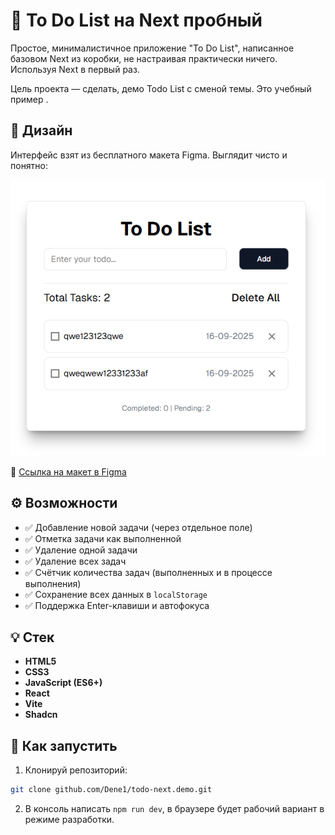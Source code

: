 # 📝 To Do List на Next пробный

Простое, минималистичное приложение "To Do List", написанное базовом Next из коробки, не настраивая практически ничего. Используя Next в первый раз.

Цель проекта — сделать, демо Todo List с сменой темы. Это учебный пример .

## 📸 Дизайн

Интерфейс взят из бесплатного макета Figma. Выглядит чисто и понятно:

<div align="center">
        <img src="./design.png" alt="To Do List Screenshot" /></a>
</div>

🔗 [Ссылка на макет в Figma](https://www.figma.com/design/5g3oOYX6GNlezUCuk1xmaS/To-Do-List)

## ⚙️ Возможности

- ✅ Добавление новой задачи (через отдельное поле)
- ✅ Отметка задачи как выполненной
- ✅ Удаление одной задачи
- ✅ Удаление всех задач
- ✅ Счётчик количества задач (выполненных и в процессе выполнения)
- ✅ Сохранение всех данных в `localStorage`
- ✅ Поддержка Enter-клавиши и автофокуса

## 💡 Стек

- **HTML5**
- **CSS3**
- **JavaScript (ES6+)**  
- **React**  
- **Vite**
- **Shadcn**

## 🚀 Как запустить

1. Клонируй репозиторий:

```bash
git clone github.com/Dene1/todo-next.demo.git
```

2. В консоль написать  ```npm run dev```, в браузере будет рабочий вариант в режиме разработки.